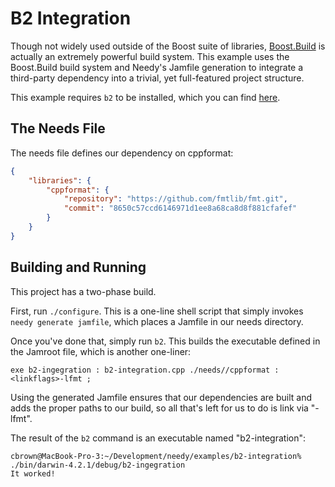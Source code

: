 B2 Integration
==

Though not widely used outside of the Boost suite of libraries, [Boost.Build](http://www.boost.org/build/) is actually an extremely powerful build system. This example uses the Boost.Build build system and Needy's Jamfile generation to integrate a third-party dependency into a trivial, yet full-featured project structure.

This example requires `b2` to be installed, which you can find [here](https://github.com/boostorg/build/releases).

The Needs File
--

The needs file defines our dependency on cppformat:

```json
{
    "libraries": {
        "cppformat": {
            "repository": "https://github.com/fmtlib/fmt.git",
            "commit": "8650c57ccd6146971d1ee8a68ca8d8f881cfafef"
        }
    }
}
```

Building and Running
--

This project has a two-phase build.

First, run `./configure`. This is a one-line shell script that simply invokes `needy generate jamfile`, which places a Jamfile in our needs directory.

Once you've done that, simply run `b2`. This builds the executable defined in the Jamroot file, which is another one-liner:

```
exe b2-ingegration : b2-integration.cpp ./needs//cppformat : <linkflags>-lfmt ;
```

Using the generated Jamfile ensures that our dependencies are built and adds the proper paths to our build, so all that's left for us to do is link via "-lfmt".

The result of the `b2` command is an executable named "b2-integration":

```
cbrown@MacBook-Pro-3:~/Development/needy/examples/b2-integration% ./bin/darwin-4.2.1/debug/b2-ingegration
It worked!
```
